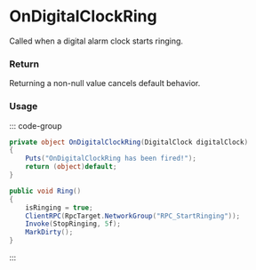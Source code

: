 # OnDigitalClockRing
<Badge type="info" text="Electronic"/>[<Badge type="danger" text="Carbon Compatible"/>](https://github.com/CarbonCommunity/Carbon)[<Badge type="warning" text="Oxide Compatible"/>](https://github.com/OxideMod/Oxide.Rust)
Called when a digital alarm clock starts ringing.

### Return
Returning a non-null value cancels default behavior.

### Usage
::: code-group
```csharp [Example]
private object OnDigitalClockRing(DigitalClock digitalClock)
{
	Puts("OnDigitalClockRing has been fired!");
	return (object)default;
}
```
```csharp [Source — Assembly-CSharp @ DigitalClock]
public void Ring()
{
	isRinging = true;
	ClientRPC(RpcTarget.NetworkGroup("RPC_StartRinging"));
	Invoke(StopRinging, 5f);
	MarkDirty();
}

```
:::
